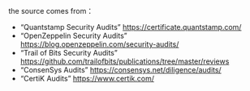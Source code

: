 the source comes from：

- “Quantstamp Security Audits” https://certificate.quantstamp.com/
- “OpenZeppelin Security Audits” https://blog.openzeppelin.com/security-audits/
- “Trail of Bits Security Audits” https://github.com/trailofbits/publications/tree/master/reviews
- “ConsenSys Audits” https://consensys.net/diligence/audits/
- “CertiK Audits” https://www.certik.com/



